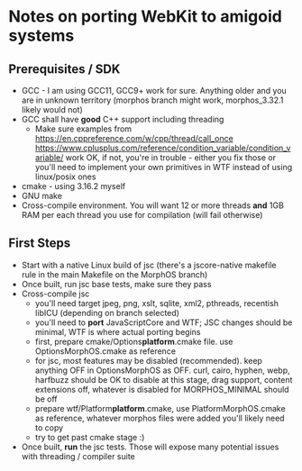 # Notes on porting WebKit to amigoid systems

## Prerequisites / SDK

* GCC - I am using GCC11, GCC9+ work for sure. Anything older and you are in unknown territory (morphos branch might work, morphos_3.32.1 likely would not)
* GCC shall have **good** C++ support including threading
  * Make sure examples from https://en.cppreference.com/w/cpp/thread/call_once https://www.cplusplus.com/reference/condition_variable/condition_variable/ work OK, if not, you're in trouble - either you fix those or you'll need to implement your own primitives in WTF instead of using linux/posix ones
* cmake - using 3.16.2 myself
* GNU make
* Cross-compile environment. You will want 12 or more threads **and** 1GB RAM per each thread you use for compilation (will fail otherwise)

## First Steps

* Start with a native Linux build of jsc (there's a jscore-native makefile rule in the main Makefile on the MorphOS branch)
* Once built, run jsc base tests, make sure they pass
* Cross-compile jsc
  * you'll need target jpeg, png, xslt, sqlite, xml2, pthreads, recentish libICU (depending on branch selected)
  * you'll need to **port** JavaScriptCore and WTF; JSC changes should be minimal, WTF is where actual porting begins
  * first, prepare cmake/Options**platform**.cmake file. use OptionsMorphOS.cmake as reference
  * for jsc, most features may be disabled (recommended). keep anything OFF in OptionsMorphOS as OFF. curl, cairo, hyphen, webp, harfbuzz should be OK to disable at this stage, drag support, content extensions off, whatever is disabled for MORPHOS_MINIMAL should be off
  * prepare wtf/Platform**platform**.cmake, use PlatformMorphOS.cmake as reference, whatever morphos files were added you'll likely need to copy
  * try to get past cmake stage :)
 * Once built, **run** the jsc tests. Those will expose many potential issues with threading / compiler suite
